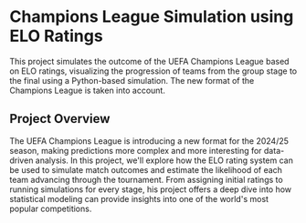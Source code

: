 # Champions League Simulation using ELO Ratings
This project simulates the outcome of the UEFA Champions League based on ELO ratings, visualizing the progression of teams from the group stage to the final using a Python-based simulation. The new format of the Champions League is taken into account.

## Project Overview
The UEFA Champions League is introducing a new format for the 2024/25 season, making predictions more complex and more interesting for data-driven analysis. In this project, we'll explore how the ELO rating system can be used to simulate match outcomes and estimate the likelihood of each team advancing through the tournament. From assigning initial ratings to running simulations for every stage, his project offers a deep dive into how statistical modeling can provide insights into one of the world's most popular competitions.
